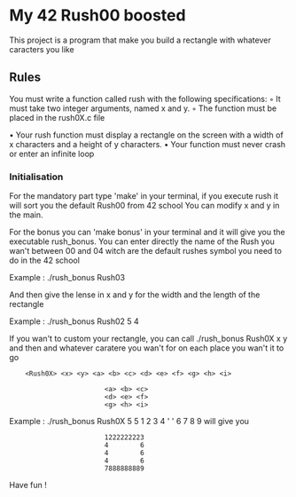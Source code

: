 # My 42 Rush00 boosted

This project is a program that make you build a rectangle with whatever caracters you like

## Rules

You must write a function called rush with the following specifications:
◦ It must take two integer arguments, named x and y.
◦ The function must be placed in the rush0X.c file

• Your rush function must display a rectangle on the screen with a width of x characters and a height of y characters.
• Your function must never crash or enter an infinite loop

### Initialisation

For the mandatory part type 'make' in your terminal, if you execute rush it will sort you the default Rush00 from 42 school
You can modify x and y in the main.

For the bonus you can 'make bonus' in your terminal and it will give you the executable rush_bonus.
You can enter directly the name of the Rush you wan't between 00 and 04 witch are
the default rushes symbol you need to do in the 42 school

Example : ./rush_bonus Rush03

And then give the lense in x and y for the width and the length of the rectangle

Example : ./rush_bonus Rush02 5 4

If you wan't to custom your rectangle, you can call ./rush_bonus Rush0X x y
and then and whatever caratere you wan't for on each place you wan't it to go

		<Rush0X> <x> <y> <a> <b> <c> <d> <e> <f> <g> <h> <i>

							<a> <b> <c>
							<d> <e> <f>
							<g> <h> <i>

Example : ./rush_bonus Rush0X 5 5 1 2 3 4 ' ' 6 7 8 9 will give you

							1222222223
							4        6
							4        6
							4        6
							7888888889

Have fun !